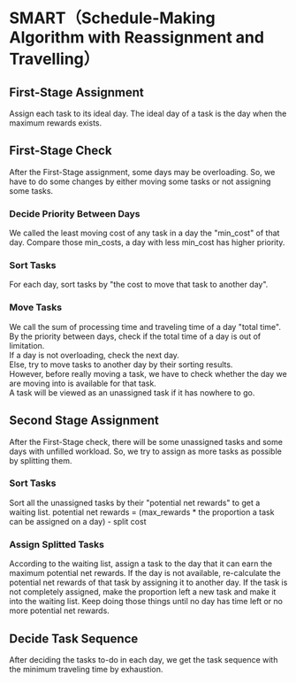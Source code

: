 # SMART（Schedule-Making Algorithm with Reassignment and Travelling）

## First-Stage Assignment
Assign each task to its ideal day.
The ideal day of a task is the day when the maximum rewards exists.

## First-Stage Check
After the First-Stage assignment, some days may be overloading.
So, we have to do some changes by either moving some tasks or not assigning some tasks.

### Decide Priority Between Days
We called the least moving cost of any task in a day the "min_cost" of that day.
Compare those min_costs, a day with less min_cost has higher priority.
### Sort Tasks
For each day, sort tasks by "the cost to move that task to another day".
### Move Tasks
We call the sum of processing time and traveling time of a day "total time".
By the priority between days, check if the total time of a day is out of limitation.  
If a day is not overloading, check the next day.  
Else, try to move tasks to another day by their sorting results.   
  However, before really moving a task, we have to check whether the day we are moving into is available for that task.   
  A task will be viewed as an unassigned task if it has nowhere to go.   

## Second Stage Assignment
After the First-Stage check, there will be some unassigned tasks and some days with unfilled workload.
So, we try to assign as more tasks as possible by splitting them.

### Sort Tasks
Sort all the unassigned tasks by their "potential net rewards" to get a waiting list.
potential net rewards = (max_rewards * the proportion a task can be assigned on a day) - split cost 
### Assign Splitted Tasks
According to the waiting list, assign a task to the day that it can earn the maximum potential net rewards.
If the day is not available, re-calculate the potential net rewards of that task by assigning it to another day. 
If the task is not completely assigned, make the proportion left a new task and make it into the waiting list.
Keep doing those things until no day has time left or no more potential net rewards.

## Decide Task Sequence
After deciding the tasks to-do in each day, we get the task sequence with the minimum traveling time by exhaustion. 
